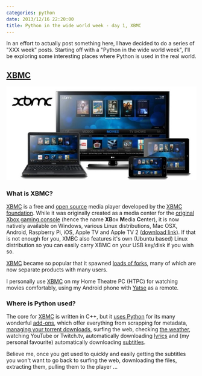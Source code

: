 ```yaml
---
categories: python
date: 2013/12/16 22:20:00
title: Python in the wide world week - day 1, XBMC
---
```


In an effort to actually post something here, I have decided to do a series of
"XXX week" posts. Starting off with a "Python in the wide world week", I'll be
exploring some interesting places where Python is used in the real world.

## [XBMC]

<a href="http://xbmc.org/about/"><img src="/images/xbmc_about.jpg" alt="XBMC"></a>

### What is XBMC?

[XBMC] is a free and [open source](https://github.com/xbmc/xbmc) media player
developed by the [XBMC foundation](http://xbmc.org/about/xbmc-foundation/).
While it was originally created as a media center for the [original Xbox gaming
console](http://en.wikipedia.org/wiki/Xbox) (hence the name **XB**ox **M**edia
**C**enter), it is now natively available on Windows, various Linux
distributions, Mac OSX, Android, Raspberry Pi, iOS, Apple TV and Apple TV 2
([download link](http://xbmc.org/download/)). If that is not enough for you,
XMBC also features it's own (Ubuntu based) Linux distribution so you can easily
carry XBMC on your USB key/disk if you wish so.

[XBMC] became so popular that it spawned [loads of
forks](http://wiki.xbmc.org/index.php?title=Third-party_forks_and_derivatives),
many of which are now separate products with many users.

I personally use [XBMC] on my Home Theatre PC (HTPC) for watching movies
comfortably, using my Android phone with
[Yatse](https://play.google.com/store/apps/details?id=org.leetzone.android.yatsewidgetfree&hl=en)
as a remote.

### Where is Python used?

The core for [XBMC] is written in C++, but it [uses
Python](http://wiki.xbmc.org/index.php?title=Python_development) for its many
wonderful [add-ons](http://addons.xbmc.org/), which offer everything from
scrapping for metadata, [managing your torrent
downloads](http://addons.xbmc.org/show/plugin.program.utorrent/), surfing the
web, checking [the weather](http://addons.xbmc.org/category/weather/), watching
YouTube or Twitch.tv, automatically downloading
[lyrics](http://addons.xbmc.org/category/lyrics/) and (my personal favourite)
automatically downloading
[subtitles](http://addons.xbmc.org/show/script.xbmc.subtitles/).

Believe me, once you get used to quickly and easily getting the subtitles you
won't want to go back to surfing the web, downloading the files, extracting
them, pulling them to the player ...

[XBMC]: http://xbmc.org/
